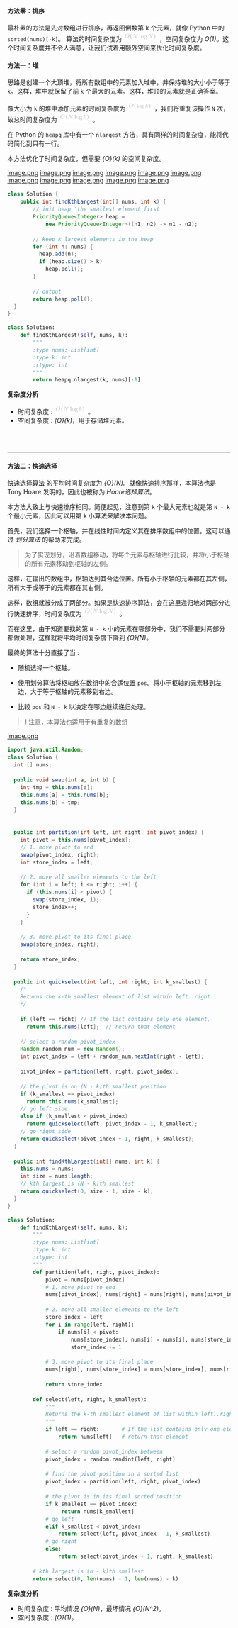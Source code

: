
#### 方法零：排序

最朴素的方法是先对数组进行排序，再返回倒数第 k 个元素，就像 Python 中的 `sorted(nums)[-k]`。
算法的时间复杂度为 ![O(N\logN) ](./p__O_N_log_N__.png) ，空间复杂度为 *O(1)*。这个时间复杂度并不令人满意，让我们试着用额外空间来优化时间复杂度。

#### 方法一：堆

思路是创建一个大顶堆，将所有数组中的元素加入堆中，并保持堆的大小小于等于 `k`。这样，堆中就保留了前 `k` 个最大的元素。这样，堆顶的元素就是正确答案。

像大小为 `k` 的堆中添加元素的时间复杂度为 ![{O}(\logk) ](./p__{O}_log_k__.png) ，我们将重复该操作 `N` 次，故总时间复杂度为 ![{O}(N\logk) ](./p__{O}_N_log_k__.png) 。

在 Python 的 `heapq` 库中有一个 `nlargest` 方法，具有同样的时间复杂度，能将代码简化到只有一行。 

本方法优化了时间复杂度，但需要 *{O}(k)* 的空间复杂度。
        
  [image.png](https://pic.leetcode-cn.com/0775d84f7b8f4dca82b3e16494c40da79d3c421f4d7fd6394420fba4c79d218b-image.png)  [image.png](https://pic.leetcode-cn.com/a0a8884c1593080a46d7928282922cc0cfb4850e30c7433a06dc48836bde446c-image.png)  [image.png](https://pic.leetcode-cn.com/88d2f3663b76229c414346abd178aec40d87519dfee0ecda3184930997529d0b-image.png)  [image.png](https://pic.leetcode-cn.com/882b50c54fbf798ba601321f773f9cafcb1d32515d4ec17948e6b1a94c1257ee-image.png)  [image.png](https://pic.leetcode-cn.com/6ceb387953a60a188a60c5af64acf0b2d66b031c9efd901d8bccd94a36aafef9-image.png)  [image.png](https://pic.leetcode-cn.com/98af6a4fcd855e4e89a7d0d2a95b3458097528dcf7c75e71a7bbc816224d6db9-image.png)  [image.png](https://pic.leetcode-cn.com/9ea7b0a74ab45ce35ee534ac10e3faed07017781053134015b14fa46c9dd335d-image.png)  [image.png](https://pic.leetcode-cn.com/3e579347b949bff791493f70353991929090b506885045ad5bbd362d7f305cdc-image.png)  [image.png](https://pic.leetcode-cn.com/6537c2b2968211e0ac9d37f1b200087eb97f3c838b1cb30c060926f0e2e447e1-image.png)  [image.png](https://pic.leetcode-cn.com/3e7f7180e34550acb24ea5eb0077d1153549102c2214ad7c35bdb5b1a243b413-image.png)  [image.png](https://pic.leetcode-cn.com/c41f3c8ec069db1e12aa0505a0d3b04fa340d2473772b60c623a2635a8275aec-image.png) 


```Java [solution 1]
class Solution {
    public int findKthLargest(int[] nums, int k) {
        // init heap 'the smallest element first'
        PriorityQueue<Integer> heap =
            new PriorityQueue<Integer>((n1, n2) -> n1 - n2);

        // keep k largest elements in the heap
        for (int n: nums) {
          heap.add(n);
          if (heap.size() > k)
            heap.poll();
        }

        // output
        return heap.poll();        
  }
}
```

```Python [solution 1]
class Solution:
    def findKthLargest(self, nums, k):
        """
        :type nums: List[int]
        :type k: int
        :rtype: int
        """
        return heapq.nlargest(k, nums)[-1]
```


**复杂度分析**

* 时间复杂度 : ![{O}(N\logk) ](./p__{O}_N_log_k__.png) 。 
* 空间复杂度 : *{O}(k)*，用于存储堆元素。
<br />
<br />


---
#### 方法二：快速选择

 [快速选择算法](https://en.wikipedia.org/wiki/Quickselect) 的平均时间复杂度为 *{O}(N)*。就像快速排序那样，本算法也是 Tony Hoare 发明的，因此也被称为 _Hoare选择算法_。

本方法大致上与快速排序相同。简便起见，注意到第 `k` 个最大元素也就是第 `N - k` 个最小元素，因此可以用第 `k` 小算法来解决本问题。

首先，我们选择一个枢轴，并在线性时间内定义其在排序数组中的位置。这可以通过 _划分算法_ 的帮助来完成。

> 为了实现划分，沿着数组移动，将每个元素与枢轴进行比较，并将小于枢轴的所有元素移动到枢轴的左侧。

这样，在输出的数组中，枢轴达到其合适位置。所有小于枢轴的元素都在其左侧，所有大于或等于的元素都在其右侧。

这样，数组就被分成了两部分。如果是快速排序算法，会在这里递归地对两部分进行快速排序，时间复杂度为 ![{O}(N\logN) ](./p__{O}_N_log_N__.png) 。

而在这里，由于知道要找的第 `N - k` 小的元素在哪部分中，我们不需要对两部分都做处理，这样就将平均时间复杂度下降到 *{O}(N)*。

最终的算法十分直接了当 :

* 随机选择一个枢轴。

* 使用划分算法将枢轴放在数组中的合适位置 `pos`。将小于枢轴的元素移到左边，大于等于枢轴的元素移到右边。

* 比较 `pos` 和 `N - k` 以决定在哪边继续递归处理。

> ! 注意，本算法也适用于有重复的数组


 [image.png](https://pic.leetcode-cn.com/1c1fe2ba0c651a7916a77114d58478fd5f52a7fc9b4bf554101f0b3c1047a8c0-image.png)


```Java [solution 2]
import java.util.Random;
class Solution {
  int [] nums;

  public void swap(int a, int b) {
    int tmp = this.nums[a];
    this.nums[a] = this.nums[b];
    this.nums[b] = tmp;
  }


  public int partition(int left, int right, int pivot_index) {
    int pivot = this.nums[pivot_index];
    // 1. move pivot to end
    swap(pivot_index, right);
    int store_index = left;

    // 2. move all smaller elements to the left
    for (int i = left; i <= right; i++) {
      if (this.nums[i] < pivot) {
        swap(store_index, i);
        store_index++;
      }
    }

    // 3. move pivot to its final place
    swap(store_index, right);

    return store_index;
  }

  public int quickselect(int left, int right, int k_smallest) {
    /*
    Returns the k-th smallest element of list within left..right.
    */

    if (left == right) // If the list contains only one element,
      return this.nums[left];  // return that element

    // select a random pivot_index
    Random random_num = new Random();
    int pivot_index = left + random_num.nextInt(right - left); 
    
    pivot_index = partition(left, right, pivot_index);

    // the pivot is on (N - k)th smallest position
    if (k_smallest == pivot_index)
      return this.nums[k_smallest];
    // go left side
    else if (k_smallest < pivot_index)
      return quickselect(left, pivot_index - 1, k_smallest);
    // go right side
    return quickselect(pivot_index + 1, right, k_smallest);
  }

  public int findKthLargest(int[] nums, int k) {
    this.nums = nums;
    int size = nums.length;
    // kth largest is (N - k)th smallest
    return quickselect(0, size - 1, size - k);
  }
}
```

```Python [solution 2]
class Solution:
    def findKthLargest(self, nums, k):
        """
        :type nums: List[int]
        :type k: int
        :rtype: int
        """
        def partition(left, right, pivot_index):
            pivot = nums[pivot_index]
            # 1. move pivot to end
            nums[pivot_index], nums[right] = nums[right], nums[pivot_index]  
            
            # 2. move all smaller elements to the left
            store_index = left
            for i in range(left, right):
                if nums[i] < pivot:
                    nums[store_index], nums[i] = nums[i], nums[store_index]
                    store_index += 1

            # 3. move pivot to its final place
            nums[right], nums[store_index] = nums[store_index], nums[right]  
            
            return store_index
        
        def select(left, right, k_smallest):
            """
            Returns the k-th smallest element of list within left..right
            """
            if left == right:       # If the list contains only one element,
                return nums[left]   # return that element
            
            # select a random pivot_index between 
            pivot_index = random.randint(left, right)     
                            
            # find the pivot position in a sorted list   
            pivot_index = partition(left, right, pivot_index)
            
            # the pivot is in its final sorted position
            if k_smallest == pivot_index:
                 return nums[k_smallest]
            # go left
            elif k_smallest < pivot_index:
                return select(left, pivot_index - 1, k_smallest)
            # go right
            else:
                return select(pivot_index + 1, right, k_smallest)

        # kth largest is (n - k)th smallest 
        return select(0, len(nums) - 1, len(nums) - k)
```

**复杂度分析**
* 时间复杂度 : 平均情况 *{O}(N)*，最坏情况 *{O}(N^2)*。
* 空间复杂度 : *{O}(1)*。
